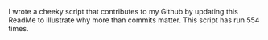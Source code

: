 I wrote a cheeky script that contributes to my Github by updating this ReadMe to illustrate why more than commits matter. This script has run 554 times.